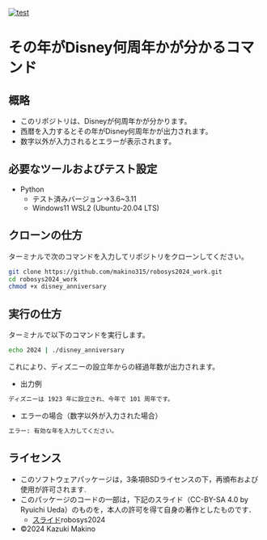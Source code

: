 <!---
  SPDX-FileCopyrightText:2024 Kazuki Makino <s23c1131km@s.chibakoudai.jp>
  SPDX-License-Identifier: BSD-3-Clause
 --->

[![test](https://github.com/makino315/robosys2024_work/actions/workflows/test.yml/badge.svg)](https://github.com/makino315/robosys2024_work/actions/workflows/test.yml)
# その年がDisney何周年かが分かるコマンド

## 概略
- このリポジトリは、Disneyが何周年かが分かります。
- 西暦を入力するとその年がDisney何周年かが出力されます。
- 数字以外が入力されるとエラーが表示されます。

## 必要なツールおよびテスト設定
- Python
  - テスト済みバージョン→3.6~3.11
  - Windows11 WSL2 (Ubuntu-20.04 LTS)

## クローンの仕方
ターミナルで次のコマンドを入力してリポジトリをクローンしてください。
```bash
git clone https://github.com/makino315/robosys2024_work.git
cd robosys2024_work
chmod +x disney_anniversary
```

## 実行の仕方
ターミナルで以下のコマンドを実行します。
```bash
echo 2024 | ./disney_anniversary
```
これにより、ディズニーの設立年からの経過年数が出力されます。
- 出力例
```bash
ディズニーは 1923 年に設立され、今年で 101 周年です。
```
- エラーの場合（数字以外が入力された場合）
```bash
エラー: 有効な年を入力してください。
```

## ライセンス
- このソフトウェアパッケージは，3条項BSDライセンスの下，再頒布および使用が許可されます.
- このパッケージのコードの一部は，下記のスライド（CC-BY-SA 4.0 by Ryuichi Ueda）のものを，本人の許可を得て自身の著作としたものです．
  - [スライド](https://github.com/ryuichiueda/slides_marp/tree/master/)robosys2024
- ©2024 Kazuki Makino